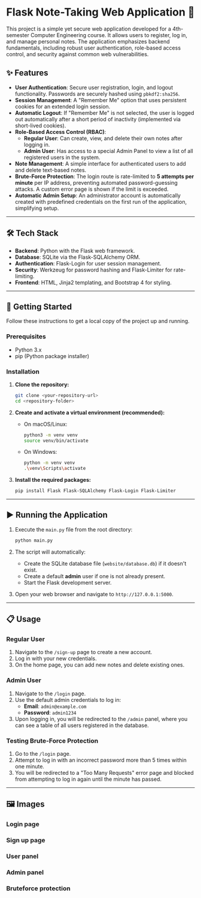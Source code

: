 # Flask Note-Taking Web Application 📝

This project is a simple yet secure web application developed for a 4th-semester Computer Engineering course. It allows users to register, log in, and manage personal notes. The application emphasizes backend fundamentals, including robust user authentication, role-based access control, and security against common web vulnerabilities.

## ✨ Features

* **User Authentication**: Secure user registration, login, and logout functionality. Passwords are securely hashed using `pbkdf2:sha256`.
* **Session Management**: A "Remember Me" option that uses persistent cookies for an extended login session.
* **Automatic Logout**: If "Remember Me" is not selected, the user is logged out automatically after a short period of inactivity (implemented via short-lived cookies).
* **Role-Based Access Control (RBAC)**:
    * **Regular User**: Can create, view, and delete their own notes after logging in.
    * **Admin User**: Has access to a special Admin Panel to view a list of all registered users in the system.
* **Note Management**: A simple interface for authenticated users to add and delete text-based notes.
* **Brute-Force Protection**: The login route is rate-limited to **5 attempts per minute** per IP address, preventing automated password-guessing attacks. A custom error page is shown if the limit is exceeded.
* **Automatic Admin Setup**: An administrator account is automatically created with predefined credentials on the first run of the application, simplifying setup.

---

## 🛠️ Tech Stack

* **Backend**: Python with the Flask web framework.
* **Database**: SQLite via the Flask-SQLAlchemy ORM.
* **Authentication**: Flask-Login for user session management.
* **Security**: Werkzeug for password hashing and Flask-Limiter for rate-limiting.
* **Frontend**: HTML, Jinja2 templating, and Bootstrap 4 for styling.

---

## 🚀 Getting Started

Follow these instructions to get a local copy of the project up and running.

### Prerequisites

* Python 3.x
* pip (Python package installer)

### Installation

1.  **Clone the repository:**
    ```sh
    git clone <your-repository-url>
    cd <repository-folder>
    ```

2.  **Create and activate a virtual environment (recommended):**
    * On macOS/Linux:
        ```sh
        python3 -m venv venv
        source venv/bin/activate
        ```
    * On Windows:
        ```sh
        python -m venv venv
        .\venv\Scripts\activate
        ```

3.  **Install the required packages:**
    ```sh
    pip install Flask Flask-SQLAlchemy Flask-Login Flask-Limiter
    ```

---

## ▶️ Running the Application

1.  Execute the `main.py` file from the root directory:
    ```sh
    python main.py
    ```
2.  The script will automatically:
    * Create the SQLite database file (`website/database.db`) if it doesn't exist.
    * Create a default **admin** user if one is not already present.
    * Start the Flask development server.

3.  Open your web browser and navigate to `http://127.0.0.1:5000`.

---

## 📋 Usage

### Regular User

1.  Navigate to the `/sign-up` page to create a new account.
2.  Log in with your new credentials.
3.  On the home page, you can add new notes and delete existing ones.

### Admin User

1.  Navigate to the `/login` page.
2.  Use the default admin credentials to log in:
    * **Email**: `admin@example.com`
    * **Password**: `admin1234`
3.  Upon logging in, you will be redirected to the `/admin` panel, where you can see a table of all users registered in the database.

### Testing Brute-Force Protection

1.  Go to the `/login` page.
2.  Attempt to log in with an incorrect password more than 5 times within one minute.
3.  You will be redirected to a "Too Many Requests" error page and blocked from attempting to log in again until the minute has passed.

---
## 🖼️ Images

### Login page

### Sign up page

### User panel

### Admin panel

### Bruteforce protection





